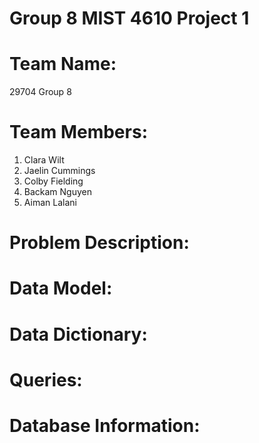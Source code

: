 # Group 8 MIST 4610 Project 1

# Team Name:
29704 Group 8

# Team Members:
1. Clara Wilt
2. Jaelin Cummings
3. Colby Fielding
4. Backam Nguyen
5. Aiman Lalani

# Problem Description:

# Data Model:

# Data Dictionary: 

# Queries: 

# Database Information:
